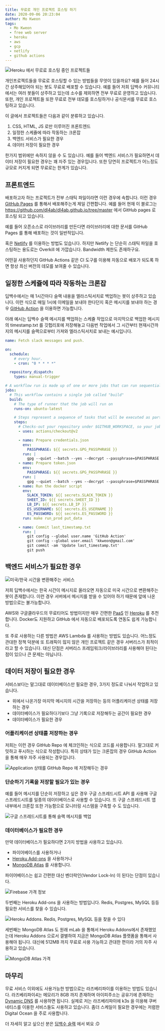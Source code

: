 ```yaml
---
title: 무료로 개인 프로젝트 호스팅 하기
date: 2020-09-06 20:23:04
author: Mo Kweon
tags:
  - Mo Kweon
  - free web server
  - heroku
  - aws
  - gcp
  - netlify
  - github actions
---
```


![Heroku 에서 무로료 호스팅 중인 프로젝트들](./free-web-server-for-your-portfolio/heroku_projects.jpg)

개인프로젝트들을 무료로 호스팅할 수 있는 방법들을 무엇이 있을까요? 예를 들어 24시간 상주해있어야 되는 봇도 무료로 배포할 수 있습니다. 예를 들어 저희 딥백수 커뮤니티에서는 여러 봇들이 상주하고 있는데 소수를 제외하면 전부 무료로 운영하고 있습니다. 또한, 개인 프로젝트들 또한 무료로 전부 데모를 호스팅하거나 공식문서를 무료로 호스팅하고 있습니다.

이 글에서 프로젝트들은 다음과 같이 분류하고 있습니다.

1. CSS, HTML, JS 로만 이루어진 프론트엔드
1. 일정한 스케쥴에 따라 작동하는 크론잡
1. 백엔드 서비스가 필요한 경우
1. 데이터 저장이 필요한 경우

한가지 범위에만 속하지 않을 수 도 있습니다. 예를 들어 백엔드 서비스가 필요하면서 데이터 저장이 필요한 경우는 꽤 자주 있는 경우입니다. 또한 당연히 프로젝트가 어느정도 규모로 커지게 되면 무료로는 한계가 있습니다.

## 프론트엔드

배포하고자 하는 프로젝트가 전부 스태틱 파일이라면 이런 경우에 속합니다. 이런 경우 [GitHub Pages](https://pages.github.com/) 를 통해서 배포해주는게 제일 간편합니다. 예를 들어 현재 이 블로그는 https://github.com/dl4ab/dl4ab.github.io/tree/master 에서 GitHub pages 로 호스팅 되고 있습니다.

예를 들어 오픈소스로 라이브러리를 만든다면 라이브러리에 대한 문서를 GitHub Pages 를 통해 배포하는 것이 일반적입니다.

혹은 [Netlify](https://www.netlify.com/) 를 이용하는 방법도 있습니다. 하지만 Netlify 는 단순히 스태틱 파일을 호스팅하는 용도로는 Overkill 에 가깝습니다. Bandwidth 제한도 존재하구요.

어떤걸 사용하던지 GitHub Actions 같은 CI 도구를 이용해 자동으로 배포가 되도록 하면 항상 최신 버전의 데모를 보여줄 수 있습니다.

## 일정한 스케쥴에 따라 작동하는 크론잡

딥백수에서는 매 1시간마다 슬랙 내용을 엘라스틱서치로 백업하는 봇이 상주하고 있습니다. 이런 식으로 매일 1시에 이메일을 보내야 한다던지 혹은 메시지를 보내야 하는 경우 [GitHub Action](https://docs.github.com/en/actions) 을 이용하면 가능합니다.

아래 예시는 딥백수 슬랙 메시지를 백업하는 스케쥴 작업으로 마지막으로 백업한 메시지의 timestamp.txt 를 깃헙리포에 저장해놓고
다음번 작업에서 그 시간부터 현재시간까지의 메시지를 슬랙으로부터 가져와 엘라스틱서치로 보내는 예시입니다.

```yaml
name: Fetch slack messages and push.

on:
  schedule:
    # every hour.
    - cron: "0 * * * *"

  repository_dispatch:
    types: manual-trigger

# A workflow run is made up of one or more jobs that can run sequentially or in parallel
jobs:
  # This workflow contains a single job called "build"
  build:
    # The type of runner that the job will run on
    runs-on: ubuntu-latest

    # Steps represent a sequence of tasks that will be executed as part of the job
    steps:
      # Checks-out your repository under $GITHUB_WORKSPACE, so your job can access it
      - uses: actions/checkout@v2

      - name: Prepare credentials.json
        env:
          PASSPHRASE: ${{ secrets.GPG_PASSPHRASE }}
        run: |
          gpg --quiet --batch --yes --decrypt --passphrase=$PASSPHRASE --output credentials.json credentials.json.gpg
      - name: Prepare token.json
        env:
          PASSPHRASE: ${{ secrets.GPG_PASSPHRASE }}
        run: |
          gpg --quiet --batch --yes --decrypt --passphrase=$PASSPHRASE --output token.json token.json.gpg
      - name: Run the docker script
        env:
          SLACK_TOKEN: ${{ secrets.SLACK_TOKEN }}
          SHEET_ID: ${{ secrets.SHEET_ID }}
          LB_IP: ${{ secrets.LB_IP }}
          ES_USERNAME: ${{ secrets.ES_USERNAME }}
          ES_PASSWORD: ${{ secrets.ES_PASSWORD }}
        run: make run_prod put_data

      - name: Commit last_timestamp.txt
        run: |
          git config --global user.name 'GitHub Action'
          git config --global user.email 'kkweon@gmail.com'
          git commit -am 'Update last_timestamp.txt'
          git push
```

## 백엔드 서비스가 필요한 경우

![미국/한국 시간을 변환해주는 서비스](/2020/08/17/slack-bot/timebot_demo.png)

저희 딥백수에서는 한국 시간이 메시지로 올라오면 자동으로 미국 시간으로 변환해주는 봇이 존재합니다. 이런 경우 서버에서 메시지를 받을 수 있어야 하기 때문에 앞에 나온 방법으로는 불가능합니다.

AWS와 구글클라우드의 무료티어도 방법이지만 매우 간편한 [PaaS](https://en.wikipedia.org/wiki/Platform_as_a_service) 인 [Heroku](https://www.heroku.com/) 를 추천합니다. Docker도 지원하고 GitHub 에서 자동으로 배포되도록 연동도 쉽게 가능합니다.

또 주로 사용하는 다른 방법은 AWS Lambda 를 사용하는 방법도 있습니다. 어느정도 관대한 정책 덕분에 또 트래픽이 많지 않은 개인 프로젝트 같은 경우 서버리스가 최적이라고 할 수 있습니다. 대신 단점은 서버리스 프레임워크/라이브러리를 사용해야 된다는 점이 있으나 큰 문제는 아닙니다.

## 데이터 저장이 필요한 경우

서비스보다는 말그대로 데이터베이스만 필요한 경우, 3가지 정도로 나눠서 작업하고 있습니다.

- 위에서 나온가장 마지막 메시지의 시간을 저장하는 등의 어플리케이션 상태를 저장하는 경우
- 데이터베이스가 필요하다기보다 그냥 기록으로 저장해두는 공간이 필요한 경우
- 데이터베이스가 필요한 경우

### 어플리케이션 상태를 저장하는 경우

저희는 이런 경우 GitHub Repo 에 체크인하는 식으로 코드를 사용합니다. 말그대로 커밋하고 푸시하는 식으로 작성합니다. 특히 상태가 있는 크론잡의 경우 GitHub Action 을 통해 매우 자주 사용되는 경우입니다.

![Application 상태를 GitHub Repo 에 저장해두는 경우](./free-web-server-for-your-portfolio/application_state_in_repo.jpg)

### 단순하기 기록을 저장할 필요가 있는 경우

예를 들어 메시지를 단순히 저장하고 싶은 경우 구글 스프레드시트 API 를 사용해 구글 스프레드시트를 일종의 데이터베이스로 사용할 수 있습니다. 뜨 구글 스프레드시트 앱 내부에서 크론잡 또한 가능함으로 모니터링 시스템을 구축할 수 도 있습니다.

![구글 스프레드시트를 통해 슬랙 메시지를 백업](./free-web-server-for-your-portfolio/spreadsheet_as_database.jpg)

### 데이터베이스가 필요한 경우

만약 데이터베이스가 필요하다면 2가지 방법을 사용하고 있습니다.

- 파이어베이스를 사용하거나
- [Heroku Add-ons](https://elements.heroku.com/addons) 을 사용하거나
- [MongoDB Atlas](https://www.mongodb.com/cloud/atlas) 를 사용합니다.

파이어베이스는 쉽고 간편한 대신 벤더락인(Vendor Lock-In) 이 된다는 단점이 있습니다.

![Firebase 가격 정보](./free-web-server-for-your-portfolio/firebase_pricing.jpg)

두번째는 Heroku Add-ons 을 사용하는 방법입니다. Redis, Postgres, MySQL 등등 필요한 서비스를 찾을 수 있습니다.

![Heroku Addons. Redis, Postgres, MySQL 등을 찾을 수 있다](./free-web-server-for-your-portfolio/heroku_addons.jpg)

세번째는 MongoDB Atlas 도 원래 mLab 을 통해서 Heroku Addons에서 존재했었는데 Heroku Addons 으로서 결별하여 지금은 MongoDB Atlas 플랫폼을 통해서 사용해야 됩니다. 대신에 512MB 까지 무료로 사용 가능하고 관대한 편이라 거의 자주 사용하고 있습니다.

![MongoDB Atlas 가격](./free-web-server-for-your-portfolio/mongodb_atlas_pricing.jpg)

## 마무리

무료 서비스 이외에도 사용가능한 방법으로는 라즈베리파이를 이용하는 방법도 있습니다. 라즈베리파이4는 메모리가 8GB 까지 존재하며 아이피주소는 공유기에 존재하는 [Dynamic DNS](https://en.wikipedia.org/wiki/Dynamic_DNS) 를 사용하면 됩니다. 실제로 저는 라즈베리파이에 k3s 을 이용해 쿠버네티스를 이용한 서비스들도 사용하고 있습니다. 좀더 스케일이 필요한 경우에는 저렴한 Digital Ocean 을 주로 사용합니다.

더 자세히 알고 싶으신 분은 [딥백수 슬랙](https://bit.ly/2Sqdnws) 에서 뵈요 :D
